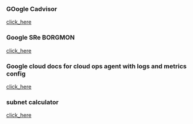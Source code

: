 ### GOogle Cadvisor 

[click_here](https://github.com/google/cadvisor)

### Google SRe BORGMON 

[click_here](https://sre.google/sre-book/practical-alerting/)

### Google cloud docs for cloud ops agent with logs and metrics config

[click_here](https://cloud.google.com/monitoring/agent/ops-agent/third-party/mariadb)

### subnet calculator 

[click_here](https://mxtoolbox.com/subnetcalculator.aspx)



